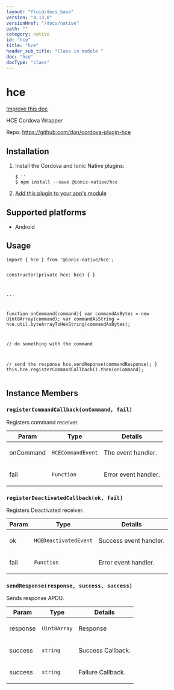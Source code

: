 ```yaml
---
layout: "fluid/docs_base"
version: "4.13.0"
versionHref: "/docs/native"
path: ""
category: native
id: "hce"
title: "hce"
header_sub_title: "Class in module "
doc: "hce"
docType: "class"
---
```


<h1 class="api-title">hce</h1>

<a class="improve-v2-docs" href="http://github.com/ionic-team/ionic-native/edit/master/src/@ionic-native/plugins/hce/index.ts#L2">
  Improve this doc
</a>







<p>HCE Cordova Wrapper</p>


<p>Repo:
  <a href="https://github.com/don/cordova-plugin-hce">
    https://github.com/don/cordova-plugin-hce
  </a>
</p>


<h2><a class="anchor" name="installation" href="#installation"></a>Installation</h2>
<ol class="installation">
  <li>Install the Cordova and Ionic Native plugins:<br>
    <pre><code class="nohighlight">$ ''
$ npm install --save @ionic-native/hce
</code></pre>
  </li>
  <li><a href="https://ionicframework.com/docs/native/#Add_Plugins_to_Your_App_Module">Add this plugin to your app's module</a></li>
</ol>



<h2><a class="anchor" name="platforms" href="#platforms"></a>Supported platforms</h2>
<ul>
  <li>Android</li>
</ul>






<h2><a class="anchor" name="usage" href="#usage"></a>Usage</h2>
<pre><code class="lang-typescript">import { hce } from &#39;@ionic-native/hce&#39;;


constructor(private hce: hce) { }

...

function onCommand(command){
  var commandAsBytes = new Uint8Array(command);
  var commandAsString = hce.util.byteArrayToHexString(commandAsBytes);

  // do something with the command

  // send the response
  hce.sendReponse(commandResponse);
}
this.hce.registerCommandCallback().then(onCommand);
</code></pre>








<h2><a class="anchor" name="instance-members" href="#instance-members"></a>Instance Members</h2>
<h3><a class="anchor" name="registerCommandCallback" href="#registerCommandCallback"></a><code>registerCommandCallback(onCommand,&nbsp;fail)</code></h3>


Registers command receiver.
<table class="table param-table" style="margin:0;">
  <thead>
  <tr>
    <th>Param</th>
    <th>Type</th>
    <th>Details</th>
  </tr>
  </thead>
  <tbody>
  <tr>
    <td>
      onCommand</td>
    <td>
      <code>HCECommandEvent</code>
    </td>
    <td>
      <p>The event handler.</p>
</td>
  </tr>
  
  <tr>
    <td>
      fail</td>
    <td>
      <code>Function</code>
    </td>
    <td>
      <p>Error event handler.</p>
</td>
  </tr>
  </tbody>
</table>

<h3><a class="anchor" name="registerDeactivatedCallback" href="#registerDeactivatedCallback"></a><code>registerDeactivatedCallback(ok,&nbsp;fail)</code></h3>


Registers Deactivated receiver.
<table class="table param-table" style="margin:0;">
  <thead>
  <tr>
    <th>Param</th>
    <th>Type</th>
    <th>Details</th>
  </tr>
  </thead>
  <tbody>
  <tr>
    <td>
      ok</td>
    <td>
      <code>HCEDeactivatedEvent</code>
    </td>
    <td>
      <p>Success event handler.</p>
</td>
  </tr>
  
  <tr>
    <td>
      fail</td>
    <td>
      <code>Function</code>
    </td>
    <td>
      <p>Error event handler.</p>
</td>
  </tr>
  </tbody>
</table>

<h3><a class="anchor" name="sendResponse" href="#sendResponse"></a><code>sendResponse(response,&nbsp;success,&nbsp;success)</code></h3>


Sends response APDU.
<table class="table param-table" style="margin:0;">
  <thead>
  <tr>
    <th>Param</th>
    <th>Type</th>
    <th>Details</th>
  </tr>
  </thead>
  <tbody>
  <tr>
    <td>
      response</td>
    <td>
      <code>Uint8Array</code>
    </td>
    <td>
      <p>Response</p>
</td>
  </tr>
  
  <tr>
    <td>
      success</td>
    <td>
      <code>string</code>
    </td>
    <td>
      <p>Success Callback.</p>
</td>
  </tr>
  
  <tr>
    <td>
      success</td>
    <td>
      <code>string</code>
    </td>
    <td>
      <p>Failure Callback.</p>
</td>
  </tr>
  </tbody>
</table>







